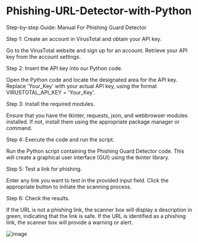# Phishing-URL-Detector-with-Python

Step-by-step Guide: Manual For Phishing Guard Detector

Step 1: Create an account in VirusTotal and obtain your API key.

Go to the VirusTotal website and sign up for an account.
Retrieve your API key from the account settings.

Step 2: Insert the API key into our Python code.

Open the Python code and locate the designated area for the API key.
Replace 'Your_Key' with your actual API key, using the format VIRUSTOTAL_API_KEY = 'Your_Key'.

Step 3: Install the required modules.

Ensure that you have the tkinter, requests, json, and webbrowser modules installed.
If not, install them using the appropriate package manager or command.

Step 4: Execute the code and run the script.

Run the Python script containing the Phishing Guard Detector code.
This will create a graphical user interface (GUI) using the tkinter library.

Step 5: Test a link for phishing.

Enter any link you want to test in the provided input field.
Click the appropriate button to initiate the scanning process.

Step 6: Check the results.

If the URL is not a phishing link, the scanner box will display a description in green, indicating that the link is safe.
If the URL is identified as a phishing link, the scanner box will provide a warning or alert.

![image](https://github.com/Jas0nHsu/Phishing-URL-Detector-with-Python/assets/154772549/955c3936-a41d-4aaa-8348-64377b42b86d)

